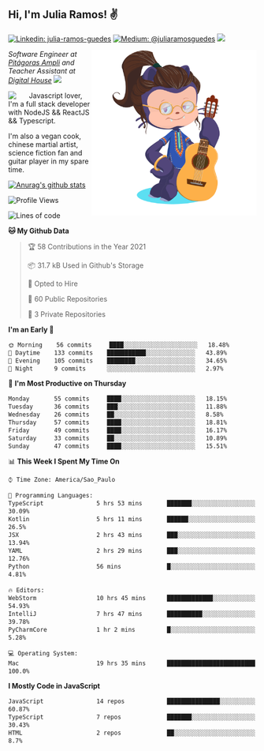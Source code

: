 <h2>Hi, I'm Julia Ramos! &#9996</h2>

[![Linkedin: julia-ramos-guedes](https://img.shields.io/badge/-Linkedin-blue?style=flat&logo=Linkedin&logoColor=white&link=https://www.linkedin.com/in/julia-ramos-guedes/)](https://www.linkedin.com/in/julia-ramos-guedes/)
[![Medium: @juliaramosguedes](https://img.shields.io/badge/-Medium-black?style=flat&logo=Medium&logoColor=white&link=https://medium.com/@juliaramosguedes/)](https://medium.com/@juliaramosguedes/)
![](https://medium.com/@juliaramosguedes/followers)

<!-- 
![Waka Readme](https://github.com/juliaramosguedes/juliaramosguedes/workflows/Waka%20Readme/badge.svg)

![GitHub followers](https://img.shields.io/github/followers/juliaramosguedes?label=Follow&style=for-the-badge&logo=Github&logoColor=white)

![Twitter Follow](https://img.shields.io/twitter/follow/juliaramosdev?label=Follow&style=for-the-badge)
<img src="https://icon-icons.com/icons2/2107/PNG/48/file_type_node_icon_130301.png" width="16px">
<img src="https://icon-icons.com/icons2/2108/PNG/48/react_icon_130845.png" width="16px"> 
 -->

<img align='right' src="https://github.com/juliaramosguedes/juliaramosguedes/blob/main/assets/octocat_julia.png?raw=true" width="335">
<p><em>Software Engineer at <a href="https://www.ampli.com.br/graduacao/vestibular">Pitágoras Ampli</a> and Teacher Assistant at <a href="https://www.digitalhouse.com/br/">Digital House</a> <img src="https://media.giphy.com/media/WUlplcMpOCEmTGBtBW/giphy.gif" width="30"> 
</em></p>


<img align='left' src="https://icon-icons.com/icons2/2108/PNG/48/javascript_icon_130900.png" width="42px"> <p>Javascript lover, I'm a full stack developer with NodeJS && ReactJS && Typescript.</p>
<p>I'm also a vegan cook, chinese martial artist, science fiction fan and guitar player in my spare time.</p>

[![Anurag's github stats](https://github-readme-stats.vercel.app/api?username=juliaramosguedes&hide=issues&count_private=true&show_icons=true&theme=dracula)](https://juliaramos.com.br)
<!-- 
<h3>Checkout some stats since 05/08/2020</h3>
 -->
 
<!--START_SECTION:waka-->
![Profile Views](http://img.shields.io/badge/Profile%20Views-1-blue)

![Lines of code](https://img.shields.io/badge/From%20Hello%20World%20I%27ve%20Written-1.1%20million%20lines%20of%20code-blue)

**🐱 My Github Data** 

> 🏆 58 Contributions in the Year 2021
 > 
> 📦 31.7 kB Used in Github's Storage 
 > 
> 💼 Opted to Hire
 > 
> 📜 60 Public Repositories 
 > 
> 🔑 3 Private Repositories  
 > 
**I'm an Early 🐤** 

```text
🌞 Morning    56 commits     ████░░░░░░░░░░░░░░░░░░░░░   18.48% 
🌆 Daytime    133 commits    ███████████░░░░░░░░░░░░░░   43.89% 
🌃 Evening    105 commits    ████████░░░░░░░░░░░░░░░░░   34.65% 
🌙 Night      9 commits      ░░░░░░░░░░░░░░░░░░░░░░░░░   2.97%

```
📅 **I'm Most Productive on Thursday** 

```text
Monday       55 commits     ████░░░░░░░░░░░░░░░░░░░░░   18.15% 
Tuesday      36 commits     ███░░░░░░░░░░░░░░░░░░░░░░   11.88% 
Wednesday    26 commits     ██░░░░░░░░░░░░░░░░░░░░░░░   8.58% 
Thursday     57 commits     ████░░░░░░░░░░░░░░░░░░░░░   18.81% 
Friday       49 commits     ████░░░░░░░░░░░░░░░░░░░░░   16.17% 
Saturday     33 commits     ██░░░░░░░░░░░░░░░░░░░░░░░   10.89% 
Sunday       47 commits     ████░░░░░░░░░░░░░░░░░░░░░   15.51%

```


📊 **This Week I Spent My Time On** 

```text
⌚︎ Time Zone: America/Sao_Paulo

💬 Programming Languages: 
TypeScript               5 hrs 53 mins       ███████░░░░░░░░░░░░░░░░░░   30.09% 
Kotlin                   5 hrs 11 mins       ██████░░░░░░░░░░░░░░░░░░░   26.5% 
JSX                      2 hrs 43 mins       ███░░░░░░░░░░░░░░░░░░░░░░   13.94% 
YAML                     2 hrs 29 mins       ███░░░░░░░░░░░░░░░░░░░░░░   12.76% 
Python                   56 mins             █░░░░░░░░░░░░░░░░░░░░░░░░   4.81%

🔥 Editors: 
WebStorm                 10 hrs 45 mins      █████████████░░░░░░░░░░░░   54.93% 
IntelliJ                 7 hrs 47 mins       ██████████░░░░░░░░░░░░░░░   39.78% 
PyCharmCore              1 hr 2 mins         █░░░░░░░░░░░░░░░░░░░░░░░░   5.28%

💻 Operating System: 
Mac                      19 hrs 35 mins      █████████████████████████   100.0%

```

**I Mostly Code in JavaScript** 

```text
JavaScript               14 repos            ███████████████░░░░░░░░░░   60.87% 
TypeScript               7 repos             ███████░░░░░░░░░░░░░░░░░░   30.43% 
HTML                     2 repos             ██░░░░░░░░░░░░░░░░░░░░░░░   8.7%

```



<!--END_SECTION:waka-->
